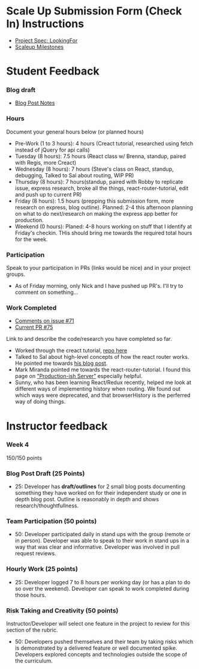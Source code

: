 # Scale Up Submission Form (Check In) Instructions

- [Project Spec: LookingFor](https://github.com/turingschool/lesson_plans/blob/master/ruby_04-apis_and_scalability/looking_for_project.markdown)
- [Scaleup Milestones](https://gist.github.com/rrgayhart/b1e068ff6b4739572738ce003bff6339)

# Student Feedback

### Blog draft

- [Blog Post Notes](https://gist.github.com/saylerb/09e7b53f2a5edb6ed0745d4271cb74fb)

### Hours

Document your general hours below (or planned hours)

- Pre-Work (1 to 3 hours): 4 hours (Creact tutorial, researched using fetch instead of jQuery for api calls)
- Tuesday (8 hours): 7.5 hours  (React class w/ Brenna, standup, paired with Regis, more Creact)
- Wednesday (8 hours): 7 hours (Steve's class on React, standup, debugging, Talked to Sal about routing, WIP PR)
- Thursday (8 hours): 7 hours(standup, paired with Robby to replicate issue, express research, broke all the things, react-router-tutorial, edit and push up to current PR)
- Friday (8 hours): 1.5 hours (prepping this submission form, more research on express, blog outline). Planned: 2-4 this afternoon planning on what to do next/research on making the express app better for production.
- Weekend (0 hours): Planed: 4-8 hours working on stuff that I identify at Friday's checkin. THis should bring me towards the required total hours for the week.

### Participation

Speak to your participation in PRs (links would be nice) and in your project groups.

- As of Friday morning, only Nick and I have pushed up PR's. I'll try to comment on something...

### Work Completed

- [Comments on issue #71](https://github.com/LookingForMe/lookingForFrontEnd/issues/71)
- [Current PR #75](https://github.com/LookingForMe/lookingForFrontEnd/pulls)

Link to and describe the code/research you have completed so far.

- Worked through the creact tutorial, [repo here](https://github.com/saylerb/creact-starter)
- Talked to Sal about high-level concepts of how the react router works. He pointed me towards [his blog post](http://s-espinosa.github.io/blogposts/up_to_speed.html).
- Mark Miranda pointed me towards the react-router-tutorial. I found this page on ["Production-ish Server"](https://github.com/reactjs/react-router-tutorial/tree/master/lessons/11-productionish-server) especially helpful.
- Sunny, who has been learning React/Redux recently, helped me look at different ways of implementing history when routing. We found out which ways were deprecated, and that browserHistory is the perferred way of doing things.

# Instructor feedback

### Week 4

150/150 points

### Blog Post Draft (25 Points)  

  * 25: Developer has **draft/outlines** for 2 small blog posts documenting something they have worked on for their independent study or one in depth blog post. Outline is reasonably in depth and shows research/thoughtfullness.

### Team Participation (50 points)

  * 50: Developer participated daily in stand ups with the group (remote or in person). Developer was able to speak to their work in stand ups in a way that was clear and informative. Developer was involved in pull request reviews.

### Hourly Work (25 points)

  * 25: Developer logged 7 to 8 hours per working day (or has a plan to do so over the weekend). Developer can speak to work completed during those hours.

### Risk Taking and Creativity (50 points)

Instructor/Developer will select one feature in the project to review for this section of the rubric.

  * 50: Developers pushed themselves and their team by taking risks which is demonstrated by a delivered feature or well documented spike. Developers explored concepts and technologies outside the scope of the curriculum.
